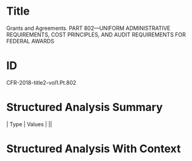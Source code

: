 # Title

 Grants and Agreements. PART 802—UNIFORM ADMINISTRATIVE REQUIREMENTS, COST PRINCIPLES, AND AUDIT REQUIREMENTS FOR FEDERAL AWARDS


# ID

 CFR-2018-title2-vol1.Pt.802


# Structured Analysis Summary

| Type   | Values   |
||


# Structured Analysis With Context

 



